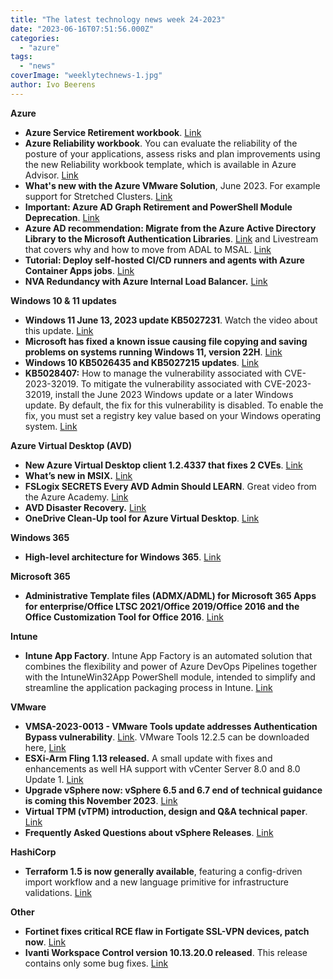 ```yaml
---
title: "The latest technology news week 24-2023"
date: "2023-06-16T07:51:56.000Z"
categories: 
  - "azure"
tags: 
  - "news"
coverImage: "weeklytechnews-1.jpg"
author: Ivo Beerens
---
```


**Azure**

- **Azure Service Retirement workbook**. [Link](https://learn.microsoft.com/en-au/azure/advisor/advisor-how-to-plan-migration-workloads-service-retirement)
- **Azure Reliability workbook**. You can evaluate the reliability of the posture of your applications, assess risks and plan improvements using the new Reliability workbook template, which is available in Azure Advisor. [Link](https://learn.microsoft.com/en-us/azure/advisor/advisor-how-to-improve-reliability#reliability-recommendations/?WT.mc_id=AZ-MVP-5003836)
- **What's new with the Azure VMware Solution**, June 2023. For example support for Stretched Clusters. [Link](https://techcommunity.microsoft.com/t5/azure-migration-and/azure-VMware-solution-june-2023-what-s-new-update/ba-p/3843932) 
- **Important: Azure AD Graph Retirement and PowerShell Module Deprecation**. [Link](https://techcommunity.microsoft.com/t5/microsoft-entra-azure-ad-blog/important-azure-ad-graph-retirement-and-PowerShell-module/ba-p/3848270)
- **Azure AD recommendation: Migrate from the Azure Active Directory Library to the Microsoft Authentication Libraries**. [Link](https://learn.microsoft.com/en-us/azure/active-directory/reports-monitoring/recommendation-migrate-from-adal-to-msal) and Livestream that covers why and how to move from ADAL to MSAL. [Link](https://youtu.be/0jxZQF464fo)
- **Tutorial: Deploy self-hosted CI/CD runners and agents with Azure Container Apps jobs**. [Link](https://learn.microsoft.com/en-gb/azure/container-apps/tutorial-ci-cd-runners-jobs?tabs=bash&pivots=container-apps-jobs-self-hosted-ci-cd-azure-pipelines)
- **NVA Redundancy with Azure Internal Load Balancer.** [Link](https://nwktimes.blogspot.com/2023/06/nvha.html)

**Windows 10 & 11 updates**

- **Windows 11 June 13, 2023 update KB5027231**. Watch the video about this update. [Link](https://support.microsoft.com/en-us/topic/june-13-2023-kb5027231-os-build-22621-1848-8f903600-1293-4431-9c6b-736a4049666c) 
- **Microsoft has fixed a known issue causing file copying and saving problems on systems running Windows 11, version 22H**. [Link](https://www.bleepingcomputer.com/news/microsoft/microsoft-fixes-windows-11-issue-causing-copying-saving-failures/)
- **Windows 10 KB5026435 and KB5027215 updates**. [Link](https://www.bleepingcomputer.com/news/microsoft/windows-10-kb5026435-and-kb5027215-updates-released/)
- **KB5028407:** How to manage the vulnerability associated with CVE-2023-32019. To mitigate the vulnerability associated with CVE-2023-32019, install the June 2023 Windows update or a later Windows update. By default, the fix for this vulnerability is disabled. To enable the fix, you must set a registry key value based on your Windows operating system. [Link](https://support.microsoft.com/en-au/topic/kb5028407-how-to-manage-the-vulnerability-associated-with-cve-2023-32019-bd6ed35f-48b1-41f6-bd19-d2d97270f080)

**Azure Virtual Desktop (AVD)**

- **New Azure Virtual Desktop client 1.2.4337 that fixes 2 CVEs**. [Link](https://learn.microsoft.com/en-us/azure/virtual-desktop/whats-new-client-windows)
- **What’s new in MSIX.** [Link](https://techcommunity.microsoft.com/t5/windows-it-pro-blog/what-s-new-in-msix-june-2023/ba-p/3845506)
- **FSLogix SECRETS Every AVD Admin Should LEARN**. Great video from the Azure Academy. [Link](https://www.youtube.com/watch?v=B_R2Bi5SqVo)
- **AVD Disaster Recovery.** [Link](https://tighetec.co.uk/2023/05/16/avd-disaster-recovery/)
- **OneDrive Clean-Up tool for Azure Virtual Desktop**. [Link](https://blog.itprocloud.de/OneDrive-Clean-Up-For-Azure-Virtual-Desktop-AVD-agains-Profile-Blotting/)

**Windows 365**

- **High-level architecture for Windows 365**. [Link](https://learn.microsoft.com/en-us/windows-365/enterprise/high-level-architecture)

**Microsoft 365**

- **Administrative Template files (ADMX/ADML) for Microsoft 365 Apps for enterprise/Office LTSC 2021/Office 2019/Office 2016 and the Office Customization Tool for Office 2016**. [Link](https://www.microsoft.com/en-us/download/details.aspx?id=49030)

**Intune**

- **Intune App Factory**. Intune App Factory is an automated solution that combines the flexibility and power of Azure DevOps Pipelines together with the IntuneWin32App PowerShell module, intended to simplify and streamline the application packaging process in Intune. [Link](https://msendpointmgr.com/intune-app-factory/#39-clone-intune-app-factory-repository-locally)

**VMware**

- **VMSA-2023-0013 - VMware Tools update addresses Authentication Bypass vulnerability**. [Link](https://www.VMware.com/security/advisories/VMSA-2023-0013). VMware Tools 12.2.5 can be downloaded here, [Link](https://packages.VMware.com/tools/releases/latest/windows)
- **ESXi-Arm Fling 1.13 released.** A small update with fixes and enhancements as well HA support with vCenter Server 8.0 and 8.0 Update 1. [Link](https://blogs.VMware.com/arm/2023/06/14/esxi-arm-fling-1-13-refresh/)
- **Upgrade vSphere now: vSphere 6.5 and 6.7 end of technical guidance is coming this November 2023**. [Link](https://blogs.VMware.com/cloudprovider/2023/05/upgrade-now-vSphere-6-5-and-6-7-are-ending-technical-guidance-in-november.html)
- **Virtual TPM (vTPM) introduction, design and Q&A technical paper**. [Link](https://core.VMware.com/api/checkuseraccess?referer=/sites/default/files/associated-content/vSphere_Virtual_TPM_vTPM_-_2023031501.pdf)
- **Frequently Asked Questions about vSphere Releases**. [Link](https://core.VMware.com/resource/frequently-asked-questions-about-vSphere-releases)

**HashiCorp**

- **Terraform 1.5 is now generally available**, featuring a config-driven import workflow and a new language primitive for infrastructure validations. [Link](https://www.hashicorp.com/blog/terraform-1-5-brings-config-driven-import-and-checks)

**Other**

- **Fortinet fixes critical RCE flaw in Fortigate SSL-VPN devices, patch now**. [Link](https://www.bleepingcomputer.com/news/security/fortinet-fixes-critical-rce-flaw-in-fortigate-ssl-vpn-devices-patch-now/)
- **Ivanti Workspace Control version 10.13.20.0 released**. This release contains only some bug fixes. [Link](https://help.ivanti.com/res/help/en_US/IWC/2023/ReleaseNotesRevision/Private_Revision.htm)




